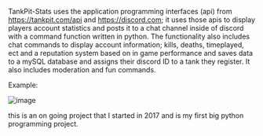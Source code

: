 TankPit-Stats uses the application programming interfaces (api) from https://tankpit.com/api and https://discord.com; it uses those apis to display players account statistics and posts it to a chat channel inside of discord with a command function written in python. The functionality also includes chat commands to display account information; kills, deaths, timeplayed, ect and a reputation system based on in game performance and saves data to a mySQL database and assigns their discord ID to a tank they register. It also includes moderation and fun commands. 



Example:


![image](https://user-images.githubusercontent.com/25750662/131924683-84c76020-8ed8-4529-a619-67c3338873f9.png)

this is an on going project that I started in 2017 and is my first big python programming project. 

